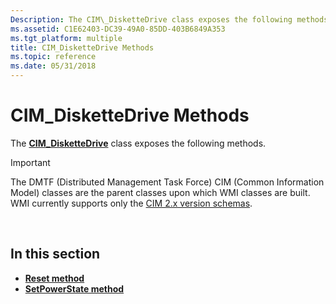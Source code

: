 ```yaml
---
Description: The CIM\_DisketteDrive class exposes the following methods.
ms.assetid: C1E62403-DC39-49A0-85DD-403B6849A353
ms.tgt_platform: multiple
title: CIM_DisketteDrive Methods
ms.topic: reference
ms.date: 05/31/2018
---
```


# CIM\_DisketteDrive Methods

The [**CIM\_DisketteDrive**](cim-diskettedrive.md) class exposes the following methods.

> [!IMPORTANT]
> The DMTF (Distributed Management Task Force) CIM (Common Information Model) classes are the parent classes upon which WMI classes are built. WMI currently supports only the [CIM 2.x version schemas](https://dmtf.org/standards/cim/schemas).

 

## In this section

-   [**Reset method**](reset-method-in-class-cim-diskettedrive.md)
-   [**SetPowerState method**](setpowerstate-method-in-class-cim-diskettedrive.md)

 

 



